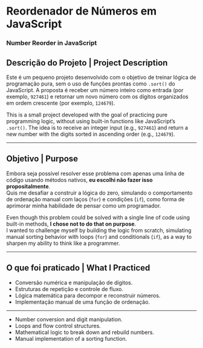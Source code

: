 # Reordenador de Números em JavaScript
### Number Reorder in JavaScript

## Descrição do Projeto | Project Description

Este é um pequeno projeto desenvolvido com o objetivo de treinar lógica de programação pura, sem o uso de funções prontas como `.sort()` do JavaScript. A proposta é receber um número inteiro como entrada (por exemplo, `927461`) e retornar um novo número com os dígitos organizados em ordem crescente (por exemplo, `124679`).

This is a small project developed with the goal of practicing pure programming logic, without using built-in functions like JavaScript’s `.sort()`. The idea is to receive an integer input (e.g., `927461`) and return a new number with the digits sorted in ascending order (e.g., `124679`).

---

## Objetivo | Purpose

Embora seja possível resolver esse problema com apenas uma linha de código usando métodos nativos, **eu escolhi não fazer isso propositalmente**.  
Quis me desafiar a construir a lógica do zero, simulando o comportamento de ordenação manual com laços (`for`) e condições (`if`), como forma de aprimorar minha habilidade de pensar como um programador.

Even though this problem could be solved with a single line of code using built-in methods, **I chose not to do that on purpose**.  
I wanted to challenge myself by building the logic from scratch, simulating manual sorting behavior with loops (`for`) and conditionals (`if`), as a way to sharpen my ability to think like a programmer.

---

## O que foi praticado | What I Practiced

- Conversão numérica e manipulação de dígitos.
- Estruturas de repetição e controle de fluxo.
- Lógica matemática para decompor e reconstruir números.
- Implementação manual de uma função de ordenação.

---

- Number conversion and digit manipulation.  
- Loops and flow control structures.  
- Mathematical logic to break down and rebuild numbers.  
- Manual implementation of a sorting function.
